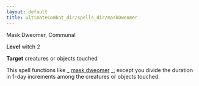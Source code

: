 ```yaml
---
layout: default
title: ultimateCombat_dir/spells_dir/maskDweomer
---
```

Mask Dweomer, Communal

**Level** witch 2

**Target** creatures or objects touched

This spell functions like _ [mask dweomer](../../advanced_dir/spells_dir/maskDweomer#_mask-dweomer) _, except you divide the duration in 1-day increments among the creatures or objects touched.

